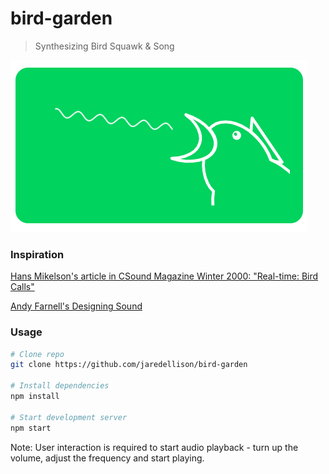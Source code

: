 # bird-garden

> Synthesizing Bird Squawk & Song

![graphic](./documentation/graphic.png)

### Inspiration

[Hans Mikelson's article in CSound Magazine Winter 2000:  "Real-time: Bird Calls"](https://web.archive.org/web/20120531040558/http://www.csounds.com/ezine/winter2000/realtime/index.html)

[Andy Farnell's Designing Sound](https://mitpress.mit.edu/books/designing-sound)

### Usage

```bash
# Clone repo
git clone https://github.com/jaredellison/bird-garden

# Install dependencies
npm install

# Start development server
npm start
```

Note: User interaction is required to start audio playback - turn up the volume, adjust the frequency and start playing.